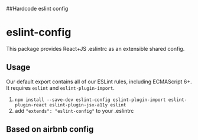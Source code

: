##Hardcode eslint config

# eslint-config

This package provides React+JS .eslintrc as an extensible shared config.

## Usage

Our default export contains all of our ESLint rules, including ECMAScript 6+. It requires `eslint` and `eslint-plugin-import`.

1. `npm install --save-dev eslint-config eslint-plugin-import eslint-plugin-react eslint-plugin-jsx-a11y eslint`
2. add `"extends": "eslint-config"` to your .eslintrc

## Based on airbnb config
